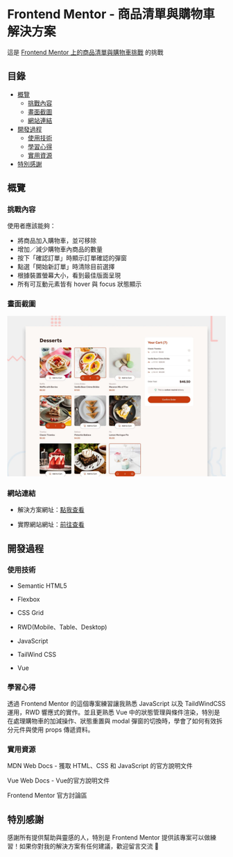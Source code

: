 # Frontend Mentor - 商品清單與購物車解決方案

這是 [Frontend Mentor 上的商品清單與購物車挑戰](https://www.frontendmentor.io/challenges/product-list-with-cart-5MmqLVAp_d) 的挑戰

## 目錄

- [概覽](#概覽)
  - [挑戰內容](#挑戰內容)
  - [畫面截圖](#畫面截圖)
  - [網站連結](#網站連結)
- [開發過程](#開發過程)
  - [使用技術](#使用技術)
  - [學習心得](#學習心得)
  - [實用資源](#實用資源)
- [特別感謝](#特別感謝)

## 概覽

### 挑戰內容

使用者應該能夠：

- 將商品加入購物車，並可移除
- 增加／減少購物車內商品的數量
- 按下「確認訂單」時顯示訂單確認的彈窗
- 點選「開始新訂單」時清除目前選擇
- 根據裝置螢幕大小，看到最佳版面呈現
- 所有可互動元素皆有 hover 與 focus 狀態顯示

### 畫面截圖

![畫面截圖](./preview.jpg)

### 網站連結

- 解決方案網址：[點我查看]()

- 實際網站網址：[前往查看]()

## 開發過程

### 使用技術

- Semantic HTML5

- Flexbox

- CSS Grid

- RWD(Mobile、Table、Desktop)

- JavaScript

- TailWind CSS

- Vue

### 學習心得

透過 Frontend Mentor 的這個專案練習讓我熟悉 JavaScript 以及 TaildWindCSS 運用，RWD 響應式的實作。並且更熟悉 Vue 中的狀態管理與條件渲染，特別是在處理購物車的加減操作、狀態重置與 modal 彈窗的切換時，學會了如何有效拆分元件與使用 props 傳遞資料。

### 實用資源

MDN Web Docs - 獲取 HTML、CSS 和 JavaScript 的官方說明文件

Vue Web Docs - Vue的官方說明文件

Frontend Mentor 官方討論區

## 特別感謝

感謝所有提供幫助與靈感的人，特別是 Frontend Mentor 提供該專案可以做練習！如果你對我的解決方案有任何建議，歡迎留言交流 🚀
